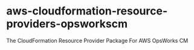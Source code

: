 # aws-cloudformation-resource-providers-opsworkscm
The CloudFormation Resource Provider Package For AWS OpsWorks CM
